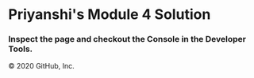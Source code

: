 <!DOCTYPE html>
<html>
<head>
  <meta charset="utf-8">
  <title>Module 4 Solution</title>
  <script>
    var names = []; // DO NOT REMOVE
  </script>
  <script src="SpeakHello.js"></script>
  <script src="SpeakGoodBye.js"></script>
  <script src="script.js"></script>
</head>
<body>
  <h1>Priyanshi's Module 4 Solution</h1>
  <h3>Inspect the page and checkout the Console in the Developer Tools.</h3>
</body>
</html>
© 2020 GitHub, Inc.
